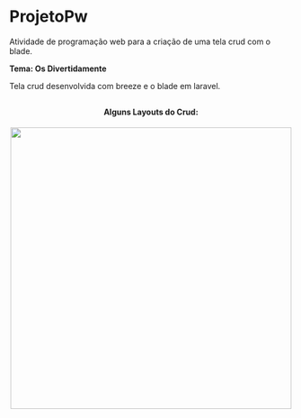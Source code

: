 # ProjetoPw

Atividade de programação web para a criação de uma tela crud com o blade.

**Tema: Os Divertidamente**

Tela crud desenvolvida com breeze e o blade em laravel.
</div>

##

<div align="center">
  
  <h4>Alguns Layouts do Crud:</h4>
  <img width="500" src="https://github.com/Joaozin54P/ProjetoPw/blob/main/README/Desenvolvedores.png">

</div>



</div>
